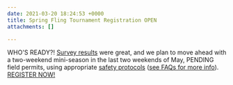 ```yaml
---
date: 2021-03-20 18:24:53 +0000
title: Spring Fling Tournament Registration OPEN
attachments: []

---
```

WHO'S READY?! [Survey results](/spring-2021-player-survey-results/) were great, and we plan to move ahead with a two-weekend mini-season in the last two weekends of May, PENDING field permits, using appropriate [safety protocols](/spring-2021-covid-19-player-safety-protocols/) ([see FAQs for more info](/spring-fling-tournament-faqs/)). [REGISTER NOW!](https://forms.gle/AhYfaTCvpLJRMCXz7)